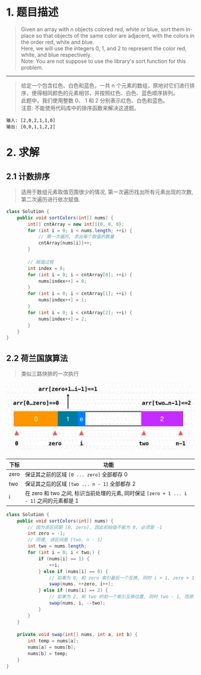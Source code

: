 # 1. 题目描述
> Given an array with n objects colored red, white or blue, sort them in-place so that objects of the same color are adjacent, with the colors in the order red, white and blue.  
Here, we will use the integers 0, 1, and 2 to represent the color red, white, and blue respectively.  
Note: You are not suppose to use the library's sort function for this problem.

 
---

> 给定一个包含红色、白色和蓝色，一共 n 个元素的数组，原地对它们进行排序，使得相同颜色的元素相邻，并按照红色、白色、蓝色顺序排列。  
此题中，我们使用整数 0、 1 和 2 分别表示红色、白色和蓝色。  
注意: 不能使用代码库中的排序函数来解决这道题。

    输入: [2,0,2,1,1,0]
    输出: [0,0,1,1,2,2]
    
# 2. 求解
## 2.1 计数排序
> 适用于数组元素取值范围很少的情况, 第一次遍历找出所有元素出现的次数, 第二次遍历进行依次赋值.

```java
class Solution {
    public void sortColors(int[] nums) {
        int[] cntArray = new int[]{0, 0, 0};
        for (int i = 0; i < nums.length; ++i) {
            // 第一次遍历, 求出每个取值的数量
            cntArray[nums[i]]++;
        }
        
        // 赋值过程
        int index = 0;
        for (int i = 0; i < cntArray[0]; ++i) {
            nums[index++] = 0;
        }
        for (int i = 0; i < cntArray[1]; ++i) {
            nums[index++] = 1;
        }
        for (int i = 0; i < cntArray[2]; ++i) {
            nums[index++] = 2;
        }      
    }
}
```

## 2.2 荷兰国旗算法
> 类似三路快排的一次执行

![](.sort-color_images/cc01ad0e.png)

| 下标 | 功能 |
|---|---|
| zero | 保证其之前的区域 `[0 ... zero]` 全部都存 0 |
| two | 保证其之后的区域 `[two ... n - 1]` 全部都存 2 |
| i | 在 zero 和 two 之间, 标识当前处理的元素, 同时保证 `[zero + 1 ... i - 1]` 之间的元素都是 1 |

```java
class Solution {
    public void sortColors(int[] nums) {
        // 因为该区间是 [0, zero], 因此初始值不能为 0, 必须是 -1
        int zero = -1;
        // 同理, 该区间是 [two, n - 1]
        int two = nums.length;
        for (int i = 0; i < two;) {
            if (nums[i] == 1) {
                ++i;
            } else if (nums[i] == 0) {
                // 如果为 0, 和 zero 索引最后一个互换, 同时 i + 1, zero + 1
                swap(nums, ++zero, i++);
            } else if (nums[i] == 2) {
                // 如果为 2, 和 two 的前一个索引互换位置, 同时 two - 1, 而原 i 位置的元素需要重新处理, 故不能更新
                swap(nums, i, --two);
            }
        }
    }
    
    private void swap(int[] nums, int a, int b) {
        int temp = nums[a];
        nums[a] = nums[b];
        nums[b] = temp;
    }
}
```